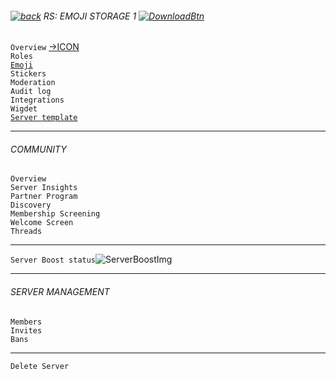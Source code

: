 ###### [![back](https://cdn.discordapp.com/emojis/887168885747511396?size=16)](https://reper2.github.io/Downloadable-Files/discord/guilds) RS: EMOJI STORAGE 1 [![DownloadBtn](https://cdn.discordapp.com/emojis/885670815725674527.png?size=16)](https://raw.githubusercontent.com/Reper2/Downloadable-Files/master/discord/guilds/885670545981579315.md)

`Overview` [->ICON](https://cdn.discordapp.com/icons/885670545981579315/2ac5b14537bc488ca826c274ba855a3f.png?size=4096)  
`Roles`  
[`Emoji`](https://reper2.github.io/Downloadable-Files/discord/guilds/885670545981579315/emoji)  
`Stickers`  
`Moderation`  
`Audit log`  
`Integrations`  
`Wigdet`  
[`Server template`](https://reper2.github.io/Downloadable-Files/discord/guilds/885670545981579315/server-template)

---  
###### COMMUNITY  
`Overview`  
`Server Insights`  
`Partner Program`  
`Discovery`  
`Membership Screening`  
`Welcome Screen`  
`Threads`

---  
`Server Boost status`![ServerBoostImg](https://cdn.discordapp.com/emojis/887264800147640320.png?size=16)

---  
###### SERVER MANAGEMENT  
`Members`  
`Invites`  
`Bans`

---  
`Delete Server`  
